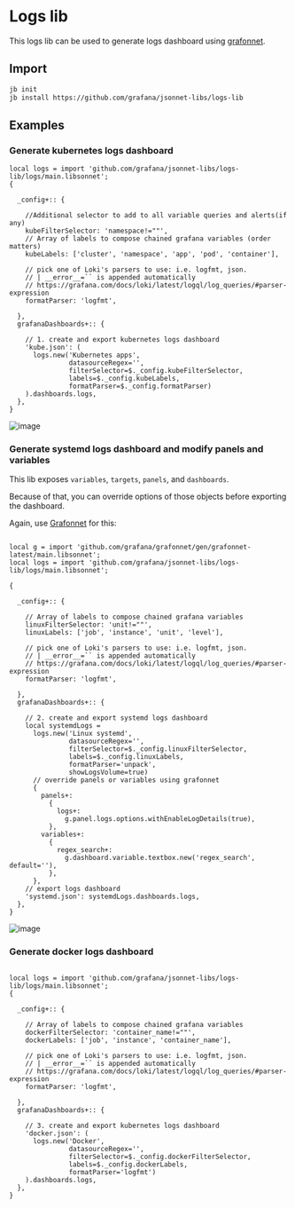 # Logs lib

This logs lib can be used to generate logs dashboard using [grafonnet](https://github.com/grafana/grafonnet).

## Import

```sh
jb init
jb install https://github.com/grafana/jsonnet-libs/logs-lib
```

## Examples

### Generate kubernetes logs dashboard

```jsonnet
local logs = import 'github.com/grafana/jsonnet-libs/logs-lib/logs/main.libsonnet';
{

  _config+:: {

    //Additional selector to add to all variable queries and alerts(if any)
    kubeFilterSelector: 'namespace!=""',
    // Array of labels to compose chained grafana variables (order matters)
    kubeLabels: ['cluster', 'namespace', 'app', 'pod', 'container'],

    // pick one of Loki's parsers to use: i.e. logfmt, json.
    // | __error__=`` is appended automatically
    // https://grafana.com/docs/loki/latest/logql/log_queries/#parser-expression
    formatParser: 'logfmt',

  },
  grafanaDashboards+:: {

    // 1. create and export kubernetes logs dashboard
    'kube.json': (
      logs.new('Kubernetes apps',
               datasourceRegex='',
               filterSelector=$._config.kubeFilterSelector,
               labels=$._config.kubeLabels,
               formatParser=$._config.formatParser)
    ).dashboards.logs,
  },
}
```

![image](https://github.com/grafana/jsonnet-libs/assets/14870891/7b246cc9-5de1-42f5-b3cd-bb9f89302405)

### Generate systemd logs dashboard and modify panels and variables

This lib exposes `variables`, `targets`, `panels`, and `dashboards`.

Because of that, you can override options of those objects before exporting the dashboard.

Again, use [Grafonnet](https://grafana.github.io/grafonnet/API/panel/index.html) for this:

```jsonnet

local g = import 'github.com/grafana/grafonnet/gen/grafonnet-latest/main.libsonnet';
local logs = import 'github.com/grafana/jsonnet-libs/logs-lib/logs/main.libsonnet';

{

  _config+:: {

    // Array of labels to compose chained grafana variables
    linuxFilterSelector: 'unit!=""',
    linuxLabels: ['job', 'instance', 'unit', 'level'],

    // pick one of Loki's parsers to use: i.e. logfmt, json.
    // | __error__=`` is appended automatically
    // https://grafana.com/docs/loki/latest/logql/log_queries/#parser-expression
    formatParser: 'logfmt',

  },
  grafanaDashboards+:: {

    // 2. create and export systemd logs dashboard
    local systemdLogs =
      logs.new('Linux systemd',
               datasourceRegex='',
               filterSelector=$._config.linuxFilterSelector,
               labels=$._config.linuxLabels,
               formatParser='unpack',
               showLogsVolume=true)
      // override panels or variables using grafonnet
      {
        panels+:
          {
            logs+:
              g.panel.logs.options.withEnableLogDetails(true),
          },
        variables+:
          {
            regex_search+:
              g.dashboard.variable.textbox.new('regex_search', default=''),
          },
      },
    // export logs dashboard
    'systemd.json': systemdLogs.dashboards.logs,
  },
}
```

![image](https://github.com/grafana/jsonnet-libs/assets/14870891/5e6313fd-9135-446a-b7bf-cf124b436970)

### Generate docker logs dashboard

```jsonnet

local logs = import 'github.com/grafana/jsonnet-libs/logs-lib/logs/main.libsonnet';
{

  _config+:: {

    // Array of labels to compose chained grafana variables
    dockerFilterSelector: 'container_name!=""',
    dockerLabels: ['job', 'instance', 'container_name'],

    // pick one of Loki's parsers to use: i.e. logfmt, json.
    // | __error__=`` is appended automatically
    // https://grafana.com/docs/loki/latest/logql/log_queries/#parser-expression
    formatParser: 'logfmt',

  },
  grafanaDashboards+:: {

    // 3. create and export kubernetes logs dashboard
    'docker.json': (
      logs.new('Docker',
               datasourceRegex='',
               filterSelector=$._config.dockerFilterSelector,
               labels=$._config.dockerLabels,
               formatParser='logfmt')
    ).dashboards.logs,
  },
}

```
